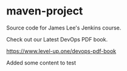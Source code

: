 # maven-project
Source code for James Lee's Jenkins course.

Check out our Latest DevOps PDF book.

https://www.level-up.one/devops-pdf-book

Added some content to test
